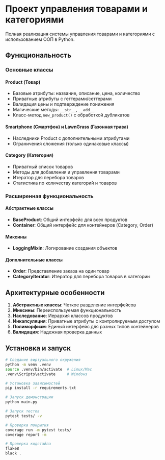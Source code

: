 # Проект управления товарами и категориями

Полная реализация системы управления товарами и категориями с использованием ООП в Python.

## Функциональность

### Основные классы

#### Product (Товар)
- Базовые атрибуты: название, описание, цена, количество
- Приватные атрибуты с геттерами/сеттерами
- Валидация цены и подтверждение понижения
- Магические методы: `__str__`, `__add__`
- Класс-метод `new_product()` с обработкой дубликатов

#### Smartphone (Смартфон) и LawnGrass (Газонная трава)
- Наследники Product с дополнительными атрибутами
- Ограничения сложения (только одинаковые классы)

#### Category (Категория)
- Приватный список товаров
- Методы для добавления и управления товарами
- Итератор для перебора товаров
- Статистика по количеству категорий и товаров

### Расширенная функциональность

#### Абстрактные классы
- **BaseProduct**: Общий интерфейс для всех продуктов
- **Container**: Общий интерфейс для контейнеров (Category, Order)

#### Миксины
- **LoggingMixin**: Логирование создания объектов

#### Дополнительные классы
- **Order**: Представление заказа на один товар
- **CategoryIterator**: Итератор для перебора товаров в категории

## Архитектурные особенности

1. **Абстрактные классы**: Четкое разделение интерфейсов
2. **Миксины**: Переиспользуемая функциональность
3. **Наследование**: Иерархия классов продуктов
4. **Инкапсуляция**: Приватные атрибуты с контролируемым доступом
5. **Полиморфизм**: Единый интерфейс для разных типов контейнеров
6. **Валидация**: Надежная проверка данных

## Установка и запуск

```bash
# Создание виртуального окружения
python -m venv .venv
source .venv/bin/activate  # Linux/Mac
.venv\Scripts\activate     # Windows

# Установка зависимостей
pip install -r requirements.txt

# Запуск демонстрации
python main.py

# Запуск тестов
pytest tests/ -v

# Проверка покрытия
coverage run -m pytest tests/
coverage report -m

# Проверка кодстайла
flake8
black .
```